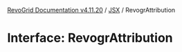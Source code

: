 [RevoGrid Documentation v4.11.20](README.md) / [JSX](Namespace.JSX.md) / RevogrAttribution

# Interface: RevogrAttribution
